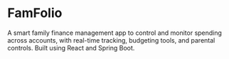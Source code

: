# FamFolio
A smart family finance management app to control and monitor spending across accounts, with real-time tracking, budgeting tools, and parental controls. Built using React and Spring Boot.

